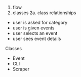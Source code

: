 1. flow
2. classes
    2a. class relationships
 - user is asked for category
 - user is given events
 - user selects an event
 - user sees event details

Classes
- Event
- CLI
- Scraper

